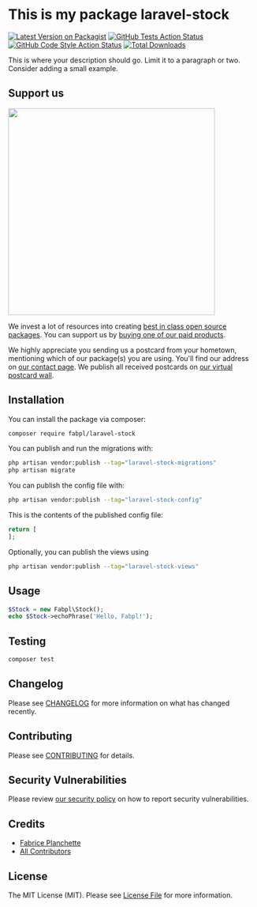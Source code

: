 # This is my package laravel-stock

[![Latest Version on Packagist](https://img.shields.io/packagist/v/fabpl/laravel-stock.svg?style=flat-square)](https://packagist.org/packages/fabpl/laravel-stock)
[![GitHub Tests Action Status](https://img.shields.io/github/workflow/status/fabpl/laravel-stock/run-tests?label=tests)](https://github.com/fabpl/laravel-stock/actions?query=workflow%3Arun-tests+branch%3Amain)
[![GitHub Code Style Action Status](https://img.shields.io/github/workflow/status/fabpl/laravel-stock/Fix%20PHP%20code%20style%20issues?label=code%20style)](https://github.com/fabpl/laravel-stock/actions?query=workflow%3A"Fix+PHP+code+style+issues"+branch%3Amain)
[![Total Downloads](https://img.shields.io/packagist/dt/fabpl/laravel-stock.svg?style=flat-square)](https://packagist.org/packages/fabpl/laravel-stock)

This is where your description should go. Limit it to a paragraph or two. Consider adding a small example.

## Support us

[<img src="https://github-ads.s3.eu-central-1.amazonaws.com/laravel-stock.jpg?t=1" width="419px" />](https://spatie.be/github-ad-click/laravel-stock)

We invest a lot of resources into creating [best in class open source packages](https://spatie.be/open-source). You can support us by [buying one of our paid products](https://spatie.be/open-source/support-us).

We highly appreciate you sending us a postcard from your hometown, mentioning which of our package(s) you are using. You'll find our address on [our contact page](https://spatie.be/about-us). We publish all received postcards on [our virtual postcard wall](https://spatie.be/open-source/postcards).

## Installation

You can install the package via composer:

```bash
composer require fabpl/laravel-stock
```

You can publish and run the migrations with:

```bash
php artisan vendor:publish --tag="laravel-stock-migrations"
php artisan migrate
```

You can publish the config file with:

```bash
php artisan vendor:publish --tag="laravel-stock-config"
```

This is the contents of the published config file:

```php
return [
];
```

Optionally, you can publish the views using

```bash
php artisan vendor:publish --tag="laravel-stock-views"
```

## Usage

```php
$Stock = new Fabpl\Stock();
echo $Stock->echoPhrase('Hello, Fabpl!');
```

## Testing

```bash
composer test
```

## Changelog

Please see [CHANGELOG](CHANGELOG.md) for more information on what has changed recently.

## Contributing

Please see [CONTRIBUTING](CONTRIBUTING.md) for details.

## Security Vulnerabilities

Please review [our security policy](../../security/policy) on how to report security vulnerabilities.

## Credits

- [Fabrice Planchette](https://github.com/fabpl)
- [All Contributors](../../contributors)

## License

The MIT License (MIT). Please see [License File](LICENSE.md) for more information.
